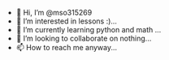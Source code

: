 - 👋 Hi, I’m @mso315269
- 👀 I’m interested in lessons :)...
- 🌱 I’m currently learning python and math ...
- 💞️ I’m looking to collaborate on nothing...
- 📫 How to reach me anyway...

<!---
mso315269/mso315269 is a ✨ special ✨ repository because its `README.md` (this file) appears on your GitHub profile.
You can click the Preview link to take a look at your changes.
--->
